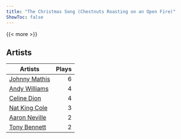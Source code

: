 ```yaml
---
title: "The Christmas Song (Chestnuts Roasting on an Open Fire)"
ShowToc: false
---
```


{{< more >}}

## Artists
Artists | Plays 
----- | -----: 
[Johnny Mathis](/artists/johnny-mathis-14581) | 6
[Andy Williams](/artists/andy-williams-16425) | 4
[Celine Dion](/artists/celine-dion-39068) | 4
[Nat King Cole](/artists/nat-king-cole-3428) | 3
[Aaron Neville](/artists/aaron-neville-384) | 2
[Tony Bennett](/artists/tony-bennett-2564) | 2

